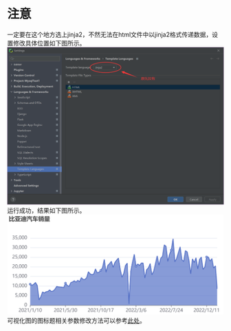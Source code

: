 [//]: # (---)

[//]: # ()
[//]: # (# 前言)

[//]: # (`提示：这里可以添加本文要记录的大概内容：`)

[//]: # ()
[//]: # (例如：随着人工智能的不断发展，机器学习这门技术也越来越重要，很多人都开启了学习机器学习，本文就介绍了机器学习的基础内容。)

[//]: # ()
[//]: # (---)

[//]: # ()
[//]: # (`提示：以下是本篇文章正文内容，下面案例可供参考`)

[//]: # ()
[//]: # (# 一、pandas是什么？)

[//]: # (示例：pandas 是基于NumPy 的一种工具，该工具是为了解决数据分析任务而创建的。)

[//]: # (<img src="/img/figure1.png"  style="100%;" />)

[//]: # (# 二、使用步骤)

[//]: # (## 1.引入库)

[//]: # (代码如下（示例）：)

[//]: # ()
[//]: # (```c)

[//]: # (import numpy as np)

[//]: # (import pandas as pd)

[//]: # (import matplotlib.pyplot as plt)

[//]: # (import seaborn as sns)

[//]: # (import warnings)

[//]: # (warnings.filterwarnings&#40;'ignore'&#41;)

[//]: # (import  ssl)

[//]: # (ssl._create_default_https_context = ssl._create_unverified_context)

[//]: # (```)

[//]: # ()
[//]: # ()
[//]: # (## 2.读入数据)

[//]: # (代码如下（示例）：)

[//]: # (```c)

[//]: # (data = pd.read_csv&#40;)

[//]: # (    'https://labfile.oss.aliyuncs.com/courses/1283/adult.data.csv'&#41;)

[//]: # (print&#40;data.head&#40;&#41;&#41;)

[//]: # (```)

[//]: # (该处使用的url网络请求的数据。)

[//]: # ()
[//]: # (---)

[//]: # ()
[//]: # (# 总结)

[//]: # (提示：这里对文章进行总结：)

[//]: # (例如：以上就是今天要讲的内容，本文仅仅简单介绍了pandas的使用，而pandas提供了大量能使我们快速便捷地处理数据的函数和方法。)

# 注意
一定要在这个地方选上jinja2，不然无法在html文件中以jinja2格式传递数据，设置修改具体位置如下图所示。
<img src="/img/figure1.png"  style="100%;" />
运行成功，结果如下图所示。
<img src="/img/figure2.png"  style="100%;" />
可视化图的图标题相关参数修改方法可以参考[此处](https://echarts.apache.org/zh/option.html#title )。
